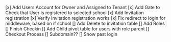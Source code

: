 [x] Add Users Account for Owner and Assigned to Tenant
[x] Add Gate to Check that User is registered to selected school
[x] Add Invitation registration
[x] Verify Invitation registration works
[x] Fix redirect to login for middleware, based on if school
[] Add Delete to invitation table
[] Add Roles
[] Finish Checkin
[] Add Child pivot table for users with role parent
[] Checkout Process
[] Subdomain??
[] Show past login